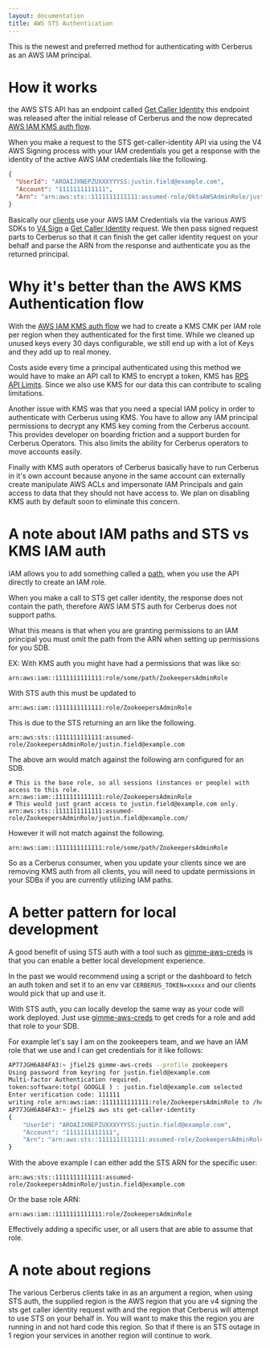 ```yaml
---
layout: documentation
title: AWS STS Authentication
---
```


This is the newest and preferred method for authenticating with Cerberus as an AWS IAM principal.

<a name="how"></a>
# How it works

the AWS STS API has an endpoint called [Get Caller Identity](http://docs.aws.amazon.com/STS/latest/APIReference/API_GetCallerIdentity.html) this endpoint was released after the initial release of Cerberus and the now deprecated [AWS IAM KMS auth flow](aws-iam-kms-authentication).

When you make a request to the STS get-caller-identity API via using the V4 AWS Signing process with your IAM credentials you get a response with the identity of the active AWS IAM credentials like the following.

```json
{
  "UserId": "AROAIJXNEPZUXXXYYYSS:justin.field@example.com",
  "Account": "1111111111111",
  "Arn": "arn:aws:sts::1111111111111:assumed-role/OktaAWSAdminRole/justin.field@example.com"
}
```

Basically our [clients](/cerberus/components/) use your AWS IAM Credentials via the various AWS SDKs to [V4 Sign](https://docs.aws.amazon.com/general/latest/gr/signature-version-4.html) a [Get Caller Identity](http://docs.aws.amazon.com/STS/latest/APIReference/API_GetCallerIdentity.html) request. 
We then pass signed request parts to Cerberus so that it can finish the get caller identity request on your behalf and parse the ARN from the response and authenticate you as the returned principal.

<a name="why"></a>
# Why it's better than the AWS KMS Authentication flow

With the [AWS IAM KMS auth flow](aws-iam-kms-authentication) we had to create a KMS CMK per IAM role per region when they authenticated for the first time. While we cleaned up unused keys every 30 days configurable, we still end up with a lot of Keys and they add up to real money.

Costs aside every time a principal authenticated using this method we would have to make an API call to KMS to encrypt a token, KMS has [RPS API Limits](https://docs.aws.amazon.com/kms/latest/developerguide/limits.html#requests-per-second-table). Since we also use KMS for our data this can contribute to scaling limitations.

Another issue with KMS was that you need a special IAM policy in order to authenticate with Cerberus using KMS. 
You have to allow any IAM principal permissions to decrypt any KMS key coming from the Cerberus account. 
This provides developer on boarding friction and a support burden for Cerberus Operators. 
This also limits the ability for Cerberus operators to move accounts easily.

Finally with KMS auth operators of Cerberus basically have to run Cerberus in it's own account because anyone in the same account can externally create manipulate AWS ACLs and impersonate IAM Principals and gain access to data that they should not have access to. We plan on disabling KMS auth by default soon to eliminate this concern. 

<a name="paths"></a>
# A note about IAM paths and STS vs KMS IAM auth

IAM allows you to add something called a [path](https://docs.aws.amazon.com/IAM/latest/UserGuide/reference_identifiers.html#identifiers-friendly-names), when you use the API directly to create an IAM role.

When you make a call to STS get caller identity, the response does not contain the path, therefore AWS IAM STS auth for Cerberus does not support paths.

What this means is that when you are granting permissions to an IAM principal you must omit the path from the ARN when setting up permissions for you SDB.

EX: With KMS auth you might have had a permissions that was like so: 

```
arn:aws:iam::1111111111111:role/some/path/ZookeepersAdminRole
```

With STS auth this must be updated to 

```
arn:aws:iam::1111111111111:role/ZookeepersAdminRole
``` 

This is due to the STS returning an arn like the following. 

```
arn:aws:sts::1111111111111:assumed-role/ZookeepersAdminRole/justin.field@example.com
```

The above arn would match against the following arn configured for an SDB.

```
# This is the base role, so all sessions (instances or people) with access to this role.
arn:aws:iam::1111111111111:role/ZookeepersAdminRole
# This would just grant access to justin.field@example.com only.
arn:aws:sts::1111111111111:assumed-role/ZookeepersAdminRole/justin.field@example.com/
```

However it will not match against the following.    

```
arn:aws:iam::1111111111111:role/some/path/ZookeepersAdminRole
```

So as a Cerberus consumer, when you update your clients since we are removing KMS auth from all clients, you will need to update permissions in your SDBs if you are currently utilizing IAM paths.

<a name="local"></a>
# A better pattern for local development

A good benefit of using STS auth with a tool such as [gimme-aws-creds](https://github.com/Nike-Inc/gimme-aws-creds) is that you can enable a better local development experience.

In the past we would recommend using a script or the dashboard to fetch an auth token and set it to an env var `CERBERUS_TOKEN=xxxxx` and our clients would pick that up and use it.

With STS auth, you can locally develop the same way as your code will work deployed. Just use [gimme-aws-creds](https://github.com/Nike-Inc/gimme-aws-creds) to get creds for a role and add that role to your SDB.

For example let's say I am on the zookeepers team, and we have an IAM role that we use and I can get credentials for it like follows:

```bash
AP77JGH6A84FA3:~ jfiel2$ gimme-aws-creds --profile zookeepers
Using password from keyring for justin.field@example.com
Multi-factor Authentication required.
token:software:totp( GOOGLE ) : justin.field@example.com selected
Enter verification code: 111111
writing role arn:aws:iam::1111111111111:role/ZookeepersAdminRole to /home/jfiel2/.aws/credentials
AP77JGH6A84FA3:~ jfiel2$ aws sts get-caller-identity
{
    "UserId": "AROAIJXNEPZUXXXYYYSS:justin.field@example.com",
    "Account": "1111111111111",
    "Arn": "arn:aws:sts::1111111111111:assumed-role/ZookeepersAdminRole/justin.field@example.com"
}
```

With the above example I can either add the STS ARN for the specific user:

`arn:aws:sts::1111111111111:assumed-role/ZookeepersAdminRole/justin.field@example.com`

Or the base role ARN: 

`arn:aws:iam::1111111111111:role/ZookeepersAdminRole` 

Effectively adding a specific user, or all users that are able to assume that role.

<a name="regions"></a>
# A note about regions

The various Cerberus clients take in as an argument a region, when using STS auth, the supplied region is the AWS region that you are v4 signing the sts get caller identity request with and the region that Cerberus will attempt to use STS on your behalf in.
You will want to make this the region you are running in and not hard code this region. So that if there is an STS outage in 1 region your services in another region will continue to work.
